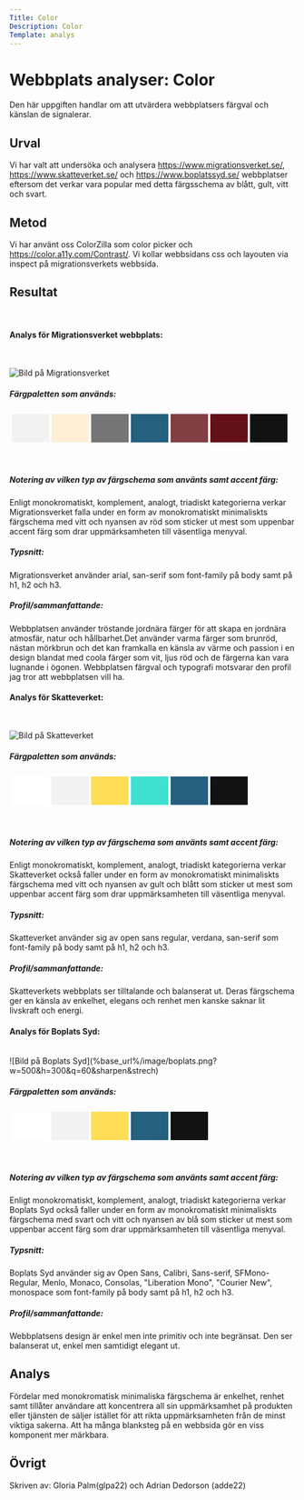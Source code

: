 ```yaml
---
Title: Color
Description: Color
Template: analys
---
```



Webbplats analyser: Color
=========================

Den här uppgiften handlar om att utvärdera webbplatsers färgval och känslan de signalerar.

Urval
-----------------------

Vi har valt att undersöka och analysera https://www.migrationsverket.se/, https://www.skatteverket.se/ och https://www.boplatssyd.se/ webbplatser eftersom det verkar vara popular med detta färgsschema av blått, gult, vitt och svart.

Metod
-----------------------

Vi har använt oss ColorZilla som color picker och  https://color.a11y.com/Contrast/. Vi kollar webbsidans css och layouten via inspect på migrationsverkets webbsida.

Resultat
-----------------------
<br>
<h4>Analys för Migrationsverket webbplats:</h4>
<br>

![Bild på Migrationsverket](%base_url%/image/migration.png?w=500&h=400&q=50&sharpen&strech)

<h5>Färgpaletten som används:</h5>
<table style="border-spacing: 4px; border-collapse: separate">
    <tr>
        <td style="height: 50px; width: 50px; background-color: #f2f2f2">
        <td style="height: 50px; width: 50px; background-color: #ffeed5">
        <td style="height: 50px; width: 50px; background-color: #757575">
        <td style="height: 50px; width: 50px; background-color: #25607f">
        <td style="height: 50px; width: 50px; background-color: #641018cc">
        <td style="height: 50px; width: 50px; background-color: #641018">
        <td style="height: 50px; width: 50px; background-color: #121212">
    </tr>
</table>
<br>
<h5>Notering av vilken typ av färgschema som använts samt accent färg:</h5>
Enligt monokromatiskt, komplement, analogt, triadiskt kategorierna verkar Migrationsverket falla under en form av monokromatiskt minimaliskts färgschema med vitt och nyansen av röd som sticker ut mest som uppenbar accent färg som drar uppmärksamheten till väsentliga menyval.
<br>
<h5>Typsnitt:</h5>
Migrationsverket använder arial, san-serif som font-family på body samt på h1, h2 och h3.
<br>
<h5>Profil/sammanfattande:</h5>
Webbplatsen använder tröstande jordnära färger för att skapa en jordnära atmosfär, natur och hållbarhet.Det använder varma färger som brunröd, nästan mörkbrun och det kan framkalla en känsla av värme och passion i en design blandat med coola färger som vit, ljus röd och de färgerna kan vara lugnande i ögonen. Webbplatsen färgval och typografi motsvarar den profil jag tror att webbplatsen vill ha.

<h4>Analys för Skatteverket:</h4>
<br>

![Bild på Skatteverket](%base_url%/image/skatteverket.jpg?w=500&h=300&q=80&sharpen&strech)
<h5>Färgpaletten som används:</h5>
<table style="border-spacing: 4px; border-collapse: separate">
    <tr>
        <td style="height: 50px; width: 50px; background-color: #ffffff">
        <td style="height: 50px; width: 50px; background-color: #f2f2f2">
        <td style="height: 50px; width: 50px; background-color: #fd5">
        <td style="height: 50px; width: 50px; background-color: #40E0D0">
        <td style="height: 50px; width: 50px; background-color: #25607f">
        <td style="height: 50px; width: 50px; background-color: #121212">
    </tr>
</table>
<br>
<h5>Notering av vilken typ av färgschema som använts samt accent färg:</h5>
Enligt monokromatiskt, komplement, analogt, triadiskt kategorierna verkar Skatteverket också faller under en form av monokromatiskt minimaliskts färgschema med vitt och nyansen av gult och blått som sticker ut mest som uppenbar accent färg som drar uppmärksamheten till väsentliga menyval.
<br>
<h5>Typsnitt:</h5>
Skatteverket använder sig av open sans regular, verdana, san-serif som font-family på body samt på h1, h2 och h3.
<br>
<h5>Profil/sammanfattande:</h5>
Skatteverkets webbplats ser tilltalande och balanserat ut. Deras färgschema ger en känsla av enkelhet, elegans och renhet men kanske saknar lit livskraft och energi.

<h4>Analys för Boplats Syd:</h4>

<br>
![Bild på Boplats Syd](%base_url%/image/boplats.png?w=500&h=300&q=60&sharpen&strech)
<h5>Färgpaletten som används:</h5>
<table style="border-spacing: 4px; border-collapse: separate">
    <tr>
        <td style="height: 50px; width: 50px; background-color: #ffffff">
        <td style="height: 50px; width: 50px; background-color: #f2f2f2">
        <td style="height: 50px; width: 50px; background-color: #fd5">
        <td style="height: 50px; width: 50px; background-color: #25607f">
        <td style="height: 50px; width: 50px; background-color: #121212">
    </tr>
</table>
<br>
<h5>Notering av vilken typ av färgschema som använts samt accent färg:</h5>
Enligt monokromatiskt, komplement, analogt, triadiskt kategorierna verkar Boplats Syd också faller under en form av monokromatiskt minimaliskts färgschema med svart och vitt och nyansen av blå som sticker ut mest som uppenbar accent färg som drar uppmärksamheten till väsentliga menyval.
<br>
<h5>Typsnitt:</h5>
Boplats Syd använder sig av Open Sans, Calibri, Sans-serif, SFMono-Regular, Menlo, Monaco, Consolas, "Liberation Mono", "Courier New", monospace som font-family på body samt på h1, h2 och h3.
<br>
<h5>Profil/sammanfattande:</h5>
Webbplatsens design är enkel men inte primitiv och inte begränsat. Den ser balanserat ut, enkel men samtidigt elegant ut. 

Analys
-----------------------

Fördelar med monokromatisk minimaliska färgschema är enkelhet, renhet samt tillåter användare att koncentrera all sin uppmärksamhet på produkten eller tjänsten de säljer istället för att rikta uppmärksamheten från de minst viktiga sakerna. Att ha många blanksteg på en webbsida gör en viss komponent mer märkbara.

Övrigt
-----------------------

Skriven av: Gloria Palm(glpa22) och Adrian Dedorson (adde22)
